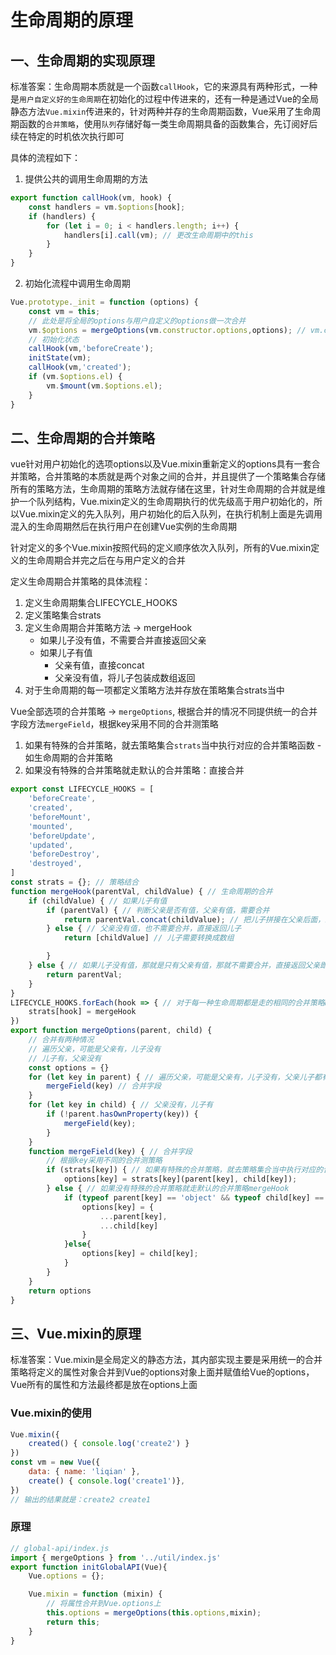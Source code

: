 # 生命周期的原理

## 一、生命周期的实现原理

标准答案：生命周期本质就是一个函数`callHook`，它的来源具有两种形式，一种是`用户自定义好的生命周期`在初始化的过程中传进来的，还有一种是通过Vue的全局静态方法`Vue.mixin`传进来的，针对两种并存的生命周期函数，Vue采用了生命周期函数的`合并策略`，使用`队列`存储好每一类生命周期具备的函数集合，先订阅好后续在特定的时机依次执行即可

具体的流程如下：

1. 提供公共的调用生命周期的方法
```js
export function callHook(vm, hook) {
    const handlers = vm.$options[hook];
    if (handlers) {
        for (let i = 0; i < handlers.length; i++) {
            handlers[i].call(vm); // 更改生命周期中的this
        }
    }
}
```
2. 初始化流程中调用生命周期

```js
Vue.prototype._init = function (options) {
    const vm = this;
    // 此处是将全局的options与用户自定义的options做一次合并
    vm.$options = mergeOptions(vm.constructor.options,options); // vm.constructor.options - 当前实例的构造函数上面的options，也就是当前组件的options
    // 初始化状态
    callHook(vm,'beforeCreate');
    initState(vm);
    callHook(vm,'created');
    if (vm.$options.el) {
    	vm.$mount(vm.$options.el);
    }
}
```

## 二、生命周期的合并策略

vue针对用户初始化的选项options以及Vue.mixin重新定义的options具有一套合并策略，合并策略的本质就是两个对象之间的合并，并且提供了一个策略集合存储所有的策略方法，生命周期的策略方法就存储在这里，针对生命周期的合并就是维护一个队列结构，Vue.mixin定义的生命周期执行的优先级高于用户初始化的，所以Vue.mixin定义的先入队列，用户初始化的后入队列，在执行机制上面是先调用混入的生命周期然后在执行用户在创建Vue实例的生命周期

针对定义的多个Vue.mixin按照代码的定义顺序依次入队列，所有的Vue.mixin定义的生命周期合并完之后在与用户定义的合并

定义生命周期合并策略的具体流程：

1. 定义生命周期集合LIFECYCLE_HOOKS
2. 定义策略集合strats
3. 定义生命周期合并策略方法 ->  mergeHook
    + 如果儿子没有值，不需要合并直接返回父亲
    + 如果儿子有值
        - 父亲有值，直接concat
        - 父亲没有值，将儿子包装成数组返回
4. 对于生命周期的每一项都定义策略方法并存放在策略集合strats当中

Vue全部选项的合并策略 -> `mergeOptions`, 根据合并的情况不同提供统一的合并字段方法`mergeField`，根据key采用不同的合并测策略
1. 如果有特殊的合并策略，就去策略集合`strats`当中执行对应的合并策略函数 - 如生命周期的合并策略
2. 如果没有特殊的合并策略就走默认的合并策略：直接合并

```js
export const LIFECYCLE_HOOKS = [
    'beforeCreate',
    'created',
    'beforeMount',
    'mounted',
    'beforeUpdate',
    'updated',
    'beforeDestroy',
    'destroyed',
]
const strats = {}; // 策略结合
function mergeHook(parentVal, childValue) { // 生命周期的合并
    if (childValue) { // 如果儿子有值
        if (parentVal) { // 判断父亲是否有值，父亲有值，需要合并
            return parentVal.concat(childValue); // 把儿子拼接在父亲后面，即[父亲, 儿子]
        } else { // 父亲没有值，也不需要合并，直接返回儿子
            return [childValue] // 儿子需要转换成数组

        }
    } else { // 如果儿子没有值，那就是只有父亲有值，那就不需要合并，直接返回父亲即可
        return parentVal;
    }
}
LIFECYCLE_HOOKS.forEach(hook => { // 对于每一种生命周期都是走的相同的合并策略mergeHook
    strats[hook] = mergeHook
})
export function mergeOptions(parent, child) {
    // 合并有两种情况
    // 遍历父亲，可能是父亲有，儿子没有
    // 儿子有，父亲没有
    const options = {}
    for (let key in parent) { // 遍历父亲，可能是父亲有，儿子没有，父亲儿子都有
        mergeField(key) // 合并字段
    }
    for (let key in child) { // 父亲没有，儿子有
        if (!parent.hasOwnProperty(key)) {
            mergeField(key);
        }
    }
    function mergeField(key) { // 合并字段
        // 根据key采用不同的合并测策略
        if (strats[key]) { // 如果有特殊的合并策略，就去策略集合当中执行对应的合并策略函数 - 如生命周期的合并策略
            options[key] = strats[key](parent[key], child[key]);
        } else { // 如果没有特殊的合并策略就走默认的合并策略mergeHook
            if (typeof parent[key] == 'object' && typeof child[key] == 'object') {
                options[key] = {
                    ...parent[key],
                    ...child[key]
                }
            }else{
                options[key] = child[key];
            }
        }
    }
    return options
}
```


## 三、Vue.mixin的原理

标准答案：Vue.mixin是全局定义的静态方法，其内部实现主要是采用统一的合并策略将定义的属性对象合并到Vue的options对象上面并赋值给Vue的options，Vue所有的属性和方法最终都是放在options上面

### Vue.mixin的使用

```js
Vue.mixin({
    created() { console.log('create2') }
})
const vm = new Vue({
    data: { name: 'liqian' },
    create() { console.log('create1')},
})
// 输出的结果就是：create2 create1
```

### 原理

```js
// global-api/index.js
import { mergeOptions } from '../util/index.js'
export function initGlobalAPI(Vue){
    Vue.options = {};

    Vue.mixin = function (mixin) {
        // 将属性合并到Vue.options上
        this.options = mergeOptions(this.options,mixin);
        return this;
    }
}
```


